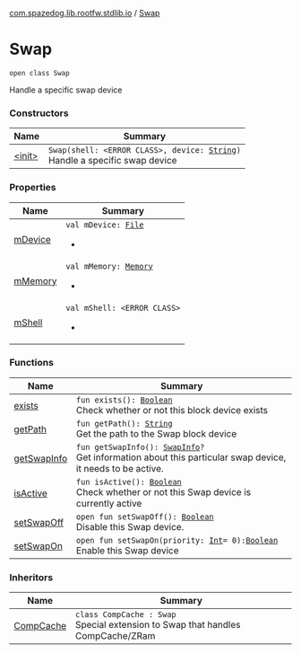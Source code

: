 [com.spazedog.lib.rootfw.stdlib.io](../index.md) / [Swap](.)

# Swap

`open class Swap`

Handle a specific swap device

### Constructors

| Name | Summary |
|---|---|
| [&lt;init&gt;](-init-.md) | `Swap(shell: <ERROR CLASS>, device: `[`String`](https://kotlinlang.org/api/latest/jvm/stdlib/kotlin/-string/index.html)`)`<br>Handle a specific swap device |

### Properties

| Name | Summary |
|---|---|
| [mDevice](m-device.md) | `val mDevice: `[`File`](../-file/index.md)<ul><li></li></ul> |
| [mMemory](m-memory.md) | `val mMemory: `[`Memory`](../-memory/index.md)<ul><li></li></ul> |
| [mShell](m-shell.md) | `val mShell: <ERROR CLASS>`<ul><li></li></ul> |

### Functions

| Name | Summary |
|---|---|
| [exists](exists.md) | `fun exists(): `[`Boolean`](https://kotlinlang.org/api/latest/jvm/stdlib/kotlin/-boolean/index.html)<br>Check whether or not this block device exists |
| [getPath](get-path.md) | `fun getPath(): `[`String`](https://kotlinlang.org/api/latest/jvm/stdlib/kotlin/-string/index.html)<br>Get the path to the Swap block device |
| [getSwapInfo](get-swap-info.md) | `fun getSwapInfo(): `[`SwapInfo`](../-memory/-swap-info/index.md)`?`<br>Get information about this particular swap device, it needs to be active. |
| [isActive](is-active.md) | `fun isActive(): `[`Boolean`](https://kotlinlang.org/api/latest/jvm/stdlib/kotlin/-boolean/index.html)<br>Check whether or not this Swap device is currently active |
| [setSwapOff](set-swap-off.md) | `open fun setSwapOff(): `[`Boolean`](https://kotlinlang.org/api/latest/jvm/stdlib/kotlin/-boolean/index.html)<br>Disable this Swap device. |
| [setSwapOn](set-swap-on.md) | `open fun setSwapOn(priority: `[`Int`](https://kotlinlang.org/api/latest/jvm/stdlib/kotlin/-int/index.html)` = 0): `[`Boolean`](https://kotlinlang.org/api/latest/jvm/stdlib/kotlin/-boolean/index.html)<br>Enable this Swap device |

### Inheritors

| Name | Summary |
|---|---|
| [CompCache](../-comp-cache/index.md) | `class CompCache : Swap`<br>Special extension to Swap that handles CompCache/ZRam |
